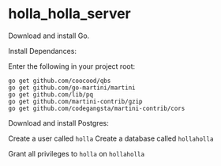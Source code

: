 holla_holla_server
==================

Download and install Go.

Install Dependances:

Enter the following in your project root:

`go get github.com/coocood/qbs`  
`go get github.com/go-martini/martini`  
`go get github.com/lib/pq`  
`go get github.com/martini-contrib/gzip`  
`go get github.com/codegangsta/martini-contrib/cors`  

Download and install Postgres:

Create a user called `holla`
Create a database called `hollaholla`

Grant all privileges to `holla` on `hollaholla`
